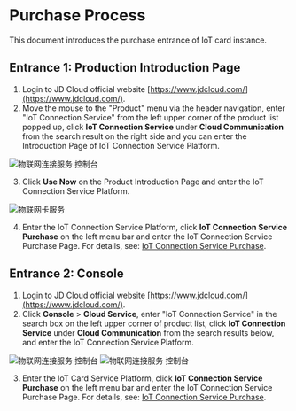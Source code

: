 # Purchase Process

This document introduces the purchase entrance of IoT card instance.

## Entrance 1: Production Introduction Page

1. Login to JD Cloud official website [https://www.jdcloud.com/](https://www.jdcloud.com/).
2. Move the mouse to the "Product" menu via the header navigation, enter "IoT Connection Service" from the left upper corner of the product list popped up, click **IoT Connection Service** under **Cloud Communication** from the search result on the right side and you can enter the Introduction Page of IoT Connection Service Platform.

![物联网连接服务 控制台](../../../../image/Query-Card-Service/0426-c1.png)

3. Click **Use Now** on the Product Introduction Page and enter the IoT Connection Service Platform.

![物联网卡服务](../../../../image/Query-Card-Service/0426-c2.png)

4. Enter the IoT Connection Service Platform, click **IoT Connection Service Purchase** on the left menu bar and enter the IoT Connection Service Purchase Page. For details, see: [IoT Connection Service Purchase](../Operation-Guide/Purchase.md).


## Entrance 2: Console

1. Login to JD Cloud official website [https://www.jdcloud.com/](https://www.jdcloud.com/).
2. Click **Console** > **Cloud Service**, enter "IoT Connection Service" in the search box on the left upper corner of product list, click **IoT Connection Service** under **Cloud Communication** from the search results below, and enter the IoT Connection Service Platform.

![物联网连接服务 控制台](../../../../image/Query-Card-Service/0426-c3.png)
![物联网连接服务 控制台](../../../../image/Query-Card-Service/0426-c4.png)

3. Enter the IoT Card Service Platform, click **IoT Connection Service Purchase** on the left menu bar and enter the IoT Connection Service Purchase Page. For details, see: [IoT Connection Service Purchase](../Operation-Guide/Purchase.md).

